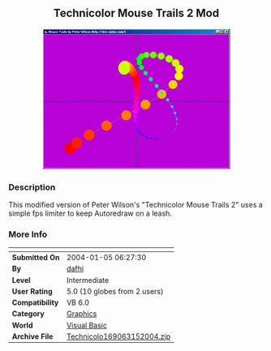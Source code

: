 ﻿<div align="center">

## Technicolor Mouse Trails 2 Mod

<img src="PIC200415935495213.gif">
</div>

### Description

This modified version of Peter Wilson's "Technicolor Mouse Trails 2" uses a simple fps limiter to keep Autoredraw on a leash.
 
### More Info
 


<span>             |<span>
---                |---
**Submitted On**   |2004-01-05 06:27:30
**By**             |[dafhi](https://github.com/Planet-Source-Code/PSCIndex/blob/master/ByAuthor/dafhi.md)
**Level**          |Intermediate
**User Rating**    |5.0 (10 globes from 2 users)
**Compatibility**  |VB 6\.0
**Category**       |[Graphics](https://github.com/Planet-Source-Code/PSCIndex/blob/master/ByCategory/graphics__1-46.md)
**World**          |[Visual Basic](https://github.com/Planet-Source-Code/PSCIndex/blob/master/ByWorld/visual-basic.md)
**Archive File**   |[Technicolo169063152004\.zip](https://github.com/Planet-Source-Code/dafhi-technicolor-mouse-trails-2-mod__1-50795/archive/master.zip)









